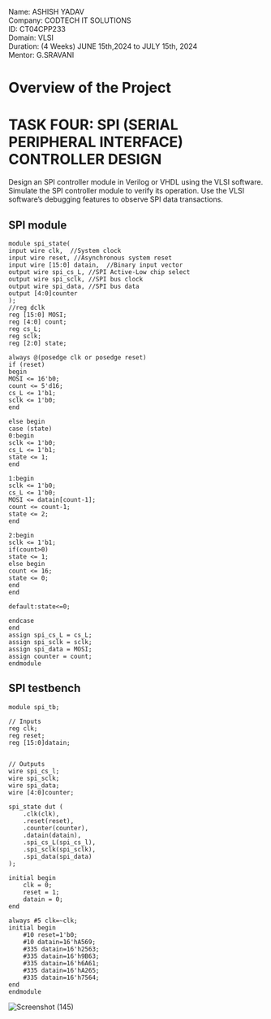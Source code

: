 Name: ASHISH YADAV<br />
Company: CODTECH IT SOLUTIONS<br />
ID: CT04CPP233<br />
Domain: VLSI<br />
Duration: (4 Weeks) JUNE 15th,2024 to JULY 15th, 2024<br />
Mentor: G.SRAVANI<br />

# Overview of the Project
# TASK FOUR: SPI (SERIAL PERIPHERAL INTERFACE) CONTROLLER DESIGN

Design an SPI controller module in Verilog or VHDL using the
VLSI software. Simulate the SPI controller module to verify its
operation. Use the VLSI software’s debugging features to
observe SPI data transactions.

## SPI module

```
module spi_state(
input wire clk,  //System clock
input wire reset, //Asynchronous system reset
input wire [15:0] datain,  //Binary input vector
output wire spi_cs_L, //SPI Active-Low chip select
output wire spi_sclk, //SPI bus clock
output wire spi_data, //SPI bus data
output [4:0]counter
);
//reg dclk
reg [15:0] MOSI;
reg [4:0] count;
reg cs_L;
reg sclk;
reg [2:0] state;

always @(posedge clk or posedge reset)
if (reset)
begin 
MOSI <= 16'b0;
count <= 5'd16;
cs_L <= 1'b1;
sclk <= 1'b0;
end

else begin
case (state)
0:begin
sclk <= 1'b0;
cs_L <= 1'b1;
state <= 1;
end

1:begin
sclk <= 1'b0;
cs_L <= 1'b0;
MOSI <= datain[count-1];
count <= count-1;
state <= 2;
end

2:begin
sclk <= 1'b1;
if(count>0)
state <= 1;
else begin
count <= 16;
state <= 0;
end
end

default:state<=0;

endcase
end
assign spi_cs_L = cs_L;
assign spi_sclk = sclk;
assign spi_data = MOSI;
assign counter = count;
endmodule
```

## SPI testbench
```
module spi_tb;

// Inputs
reg clk;
reg reset;
reg [15:0]datain;


// Outputs
wire spi_cs_l;
wire spi_sclk;
wire spi_data;
wire [4:0]counter;

spi_state dut (
    .clk(clk),
    .reset(reset),
    .counter(counter),
    .datain(datain),
    .spi_cs_L(spi_cs_l),
    .spi_sclk(spi_sclk),
    .spi_data(spi_data)
);

initial begin
    clk = 0;
    reset = 1;
    datain = 0;
end

always #5 clk=~clk;
initial begin
    #10 reset=1'b0;
    #10 datain=16'hA569;
    #335 datain=16'h2563;
    #335 datain=16'h9B63;
    #335 datain=16'h6A61;
    #335 datain=16'hA265;
    #335 datain=16'h7564;
end
endmodule
```
![Screenshot (145)](https://github.com/harris8099/CODTECH-Task2/assets/108947643/720baf69-c31a-4964-bc81-7508f09052a1)


